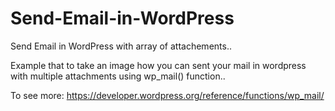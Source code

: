 # Send-Email-in-WordPress
Send Email in WordPress with array of attachements..

Example that to take an image how you can sent your mail in wordpress with multiple attachments using wp_mail() function..

To see more: 
https://developer.wordpress.org/reference/functions/wp_mail/
